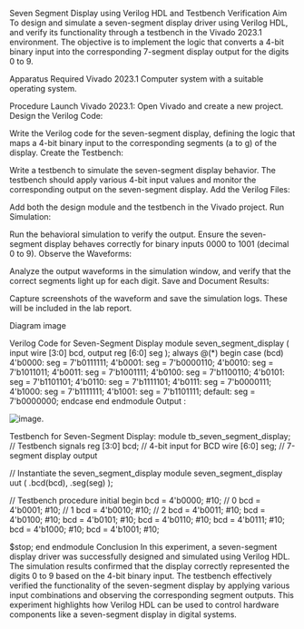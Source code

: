 Seven Segment Display using Verilog HDL and Testbench Verification
Aim
To design and simulate a seven-segment display driver using Verilog HDL, and verify its functionality through a testbench in the Vivado 2023.1 environment. The objective is to implement the logic that converts a 4-bit binary input into the corresponding 7-segment display output for the digits 0 to 9.

Apparatus Required
Vivado 2023.1 Computer system with a suitable operating system.

Procedure
Launch Vivado 2023.1:
Open Vivado and create a new project. Design the Verilog Code:

Write the Verilog code for the seven-segment display, defining the logic that maps a 4-bit binary input to the corresponding segments (a to g) of the display. Create the Testbench:

Write a testbench to simulate the seven-segment display behavior. The testbench should apply various 4-bit input values and monitor the corresponding output on the seven-segment display. Add the Verilog Files:

Add both the design module and the testbench in the Vivado project. Run Simulation:

Run the behavioral simulation to verify the output. Ensure the seven-segment display behaves correctly for binary inputs 0000 to 1001 (decimal 0 to 9). Observe the Waveforms:

Analyze the output waveforms in the simulation window, and verify that the correct segments light up for each digit. Save and Document Results:

Capture screenshots of the waveform and save the simulation logs. These will be included in the lab report.

Diagram
image

Verilog Code for Seven-Segment Display
module seven_segment_display (
    input wire [3:0] bcd,
    output reg [6:0] seg
);
    always @(*) begin
        case (bcd)
            4'b0000: seg = 7'b0111111; 
            4'b0001: seg = 7'b0000110; 
            4'b0010: seg = 7'b1011011; 
            4'b0011: seg = 7'b1001111; 
            4'b0100: seg = 7'b1100110; 
            4'b0101: seg = 7'b1101101; 
            4'b0110: seg = 7'b1111101; 
            4'b0111: seg = 7'b0000111; 
            4'b1000: seg = 7'b1111111; 
            4'b1001: seg = 7'b1101111;
            default: seg = 7'b0000000; 
        endcase
    end
endmodule
Output :

![image.](https://github.com/user-attachments/assets/2a683886-5da5-4c18-b7e5-aece3b333223)

Testbench for Seven-Segment Display:
module tb_seven_segment_display;
    // Testbench signals
    reg [3:0] bcd;         // 4-bit input for BCD
    wire [6:0] seg;        // 7-segment display output

// Instantiate the seven_segment_display module
    seven_segment_display uut (
        .bcd(bcd),
        .seg(seg)
    );

// Testbench procedure
    initial begin
        bcd = 4'b0000; #10; // 0
        bcd = 4'b0001; #10; // 1
        bcd = 4'b0010; #10; // 2
        bcd = 4'b0011; #10;
        bcd = 4'b0100; #10;
        bcd = 4'b0101; #10;
        bcd = 4'b0110; #10;
        bcd = 4'b0111; #10;
        bcd = 4'b1000; #10;
        bcd = 4'b1001; #10;
        
  $stop;
 end
endmodule
Conclusion
In this experiment, a seven-segment display driver was successfully designed and simulated using Verilog HDL. The simulation results confirmed that the display correctly represented the digits 0 to 9 based on the 4-bit binary input. The testbench effectively verified the functionality of the seven-segment display by applying various input combinations and observing the corresponding segment outputs. This experiment highlights how Verilog HDL can be used to control hardware components like a seven-segment display in digital systems.
